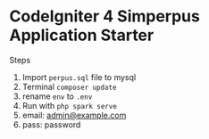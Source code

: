 # CodeIgniter 4 Simperpus Application Starter

Steps
1. Import `perpus.sql` file to mysql
2. Terminal `composer update`
3. rename `env` to `.env`
4. Run with `php spark serve`
5. email: admin@example.com
6. pass: password
